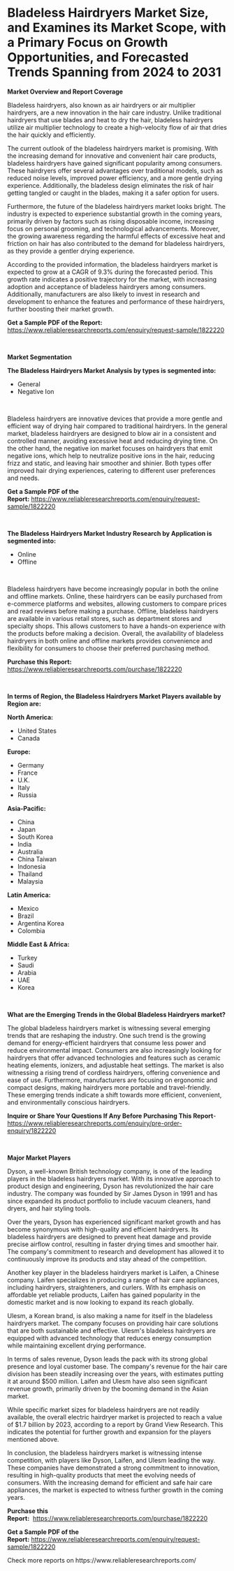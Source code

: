 <p><h1>Bladeless Hairdryers Market Size, and Examines its Market Scope, with a Primary Focus on Growth Opportunities, and Forecasted Trends Spanning from 2024 to 2031</h1></p><p><strong>Market Overview and Report Coverage</strong></p>
<p><p>Bladeless hairdryers, also known as air hairdryers or air multiplier hairdryers, are a new innovation in the hair care industry. Unlike traditional hairdryers that use blades and heat to dry the hair, bladeless hairdryers utilize air multiplier technology to create a high-velocity flow of air that dries the hair quickly and efficiently.</p><p>The current outlook of the bladeless hairdryers market is promising. With the increasing demand for innovative and convenient hair care products, bladeless hairdryers have gained significant popularity among consumers. These hairdryers offer several advantages over traditional models, such as reduced noise levels, improved power efficiency, and a more gentle drying experience. Additionally, the bladeless design eliminates the risk of hair getting tangled or caught in the blades, making it a safer option for users.</p><p>Furthermore, the future of the bladeless hairdryers market looks bright. The industry is expected to experience substantial growth in the coming years, primarily driven by factors such as rising disposable income, increasing focus on personal grooming, and technological advancements. Moreover, the growing awareness regarding the harmful effects of excessive heat and friction on hair has also contributed to the demand for bladeless hairdryers, as they provide a gentler drying experience.</p><p>According to the provided information, the bladeless hairdryers market is expected to grow at a CAGR of 9.3% during the forecasted period. This growth rate indicates a positive trajectory for the market, with increasing adoption and acceptance of bladeless hairdryers among consumers. Additionally, manufacturers are also likely to invest in research and development to enhance the features and performance of these hairdryers, further boosting their market growth.</p></p>
<p><strong>Get a Sample PDF of the Report:</strong> <a href="https://www.reliableresearchreports.com/enquiry/request-sample/1822220">https://www.reliableresearchreports.com/enquiry/request-sample/1822220</a></p>
<p>&nbsp;</p>
<p><strong>Market Segmentation</strong></p>
<p><strong>The Bladeless Hairdryers Market Analysis by types is segmented into:</strong></p>
<p><ul><li>General</li><li>Negative Ion</li></ul></p>
<p>&nbsp;</p>
<p><p>Bladeless hairdryers are innovative devices that provide a more gentle and efficient way of drying hair compared to traditional hairdryers. In the general market, bladeless hairdryers are designed to blow air in a consistent and controlled manner, avoiding excessive heat and reducing drying time. On the other hand, the negative ion market focuses on hairdryers that emit negative ions, which help to neutralize positive ions in the hair, reducing frizz and static, and leaving hair smoother and shinier. Both types offer improved hair drying experiences, catering to different user preferences and needs.</p></p>
<p><strong>Get a Sample PDF of the Report:</strong>&nbsp;<a href="https://www.reliableresearchreports.com/enquiry/request-sample/1822220">https://www.reliableresearchreports.com/enquiry/request-sample/1822220</a></p>
<p>&nbsp;</p>
<p><strong>The Bladeless Hairdryers Market Industry Research by Application is segmented into:</strong></p>
<p><ul><li>Online</li><li>Offline</li></ul></p>
<p>&nbsp;</p>
<p><p>Bladeless hairdryers have become increasingly popular in both the online and offline markets. Online, these hairdryers can be easily purchased from e-commerce platforms and websites, allowing customers to compare prices and read reviews before making a purchase. Offline, bladeless hairdryers are available in various retail stores, such as department stores and specialty shops. This allows customers to have a hands-on experience with the products before making a decision. Overall, the availability of bladeless hairdryers in both online and offline markets provides convenience and flexibility for consumers to choose their preferred purchasing method.</p></p>
<p><strong>Purchase this Report:</strong>&nbsp; <a href="https://www.reliableresearchreports.com/purchase/1822220">https://www.reliableresearchreports.com/purchase/1822220</a></p>
<p>&nbsp;</p>
<p><strong>In terms of Region, the Bladeless Hairdryers Market Players available by Region are:</strong></p>
<p>
    <p> <strong> North America: </strong>
        <ul>
            <li>United States</li>
            <li>Canada</li>
        </ul>
        </p> 
    <p> <strong> Europe: </strong>
        <ul>
            <li>Germany</li>
            <li>France</li>
            <li>U.K.</li>
            <li>Italy</li>
            <li>Russia</li>
        </ul>
        </p> 
    <p> <strong> Asia-Pacific: </strong>
        <ul>
            <li>China</li>
            <li>Japan</li>
            <li>South Korea</li>
            <li>India</li>
            <li>Australia</li>
            <li>China Taiwan</li>
            <li>Indonesia</li>
            <li>Thailand</li>
            <li>Malaysia</li>
        </ul>
        </p> 
    <p> <strong> Latin America: </strong>
        <ul>
            <li>Mexico</li>
            <li>Brazil</li>
            <li>Argentina Korea</li>
            <li>Colombia</li>
        </ul>
        </p> 
    <p> <strong> Middle East & Africa: </strong>
        <ul>
            <li>Turkey</li>
            <li>Saudi</li>
            <li>Arabia</li>
            <li>UAE</li>
            <li>Korea</li>
        </ul>
    </p>
    </p>
<p>&nbsp;</p>
<p><strong>What are the Emerging Trends in the Global Bladeless Hairdryers market?</strong></p>
<p><p>The global bladeless hairdryers market is witnessing several emerging trends that are reshaping the industry. One such trend is the growing demand for energy-efficient hairdryers that consume less power and reduce environmental impact. Consumers are also increasingly looking for hairdryers that offer advanced technologies and features such as ceramic heating elements, ionizers, and adjustable heat settings. The market is also witnessing a rising trend of cordless hairdryers, offering convenience and ease of use. Furthermore, manufacturers are focusing on ergonomic and compact designs, making hairdryers more portable and travel-friendly. These emerging trends indicate a shift towards more efficient, convenient, and environmentally conscious hairdryers.</p></p>
<p><strong>Inquire or Share Your Questions If Any Before Purchasing This Report</strong>- <a href="https://www.reliableresearchreports.com/enquiry/pre-order-enquiry/1822220">https://www.reliableresearchreports.com/enquiry/pre-order-enquiry/1822220</a></p>
<p>&nbsp;</p>
<p><strong>Major Market Players</strong></p>
<p><p>Dyson, a well-known British technology company, is one of the leading players in the bladeless hairdryers market. With its innovative approach to product design and engineering, Dyson has revolutionized the hair care industry. The company was founded by Sir James Dyson in 1991 and has since expanded its product portfolio to include vacuum cleaners, hand dryers, and hair styling tools.</p><p>Over the years, Dyson has experienced significant market growth and has become synonymous with high-quality and efficient hairdryers. Its bladeless hairdryers are designed to prevent heat damage and provide precise airflow control, resulting in faster drying times and smoother hair. The company's commitment to research and development has allowed it to continuously improve its products and stay ahead of the competition.</p><p>Another key player in the bladeless hairdryers market is Laifen, a Chinese company. Laifen specializes in producing a range of hair care appliances, including hairdryers, straighteners, and curlers. With its emphasis on affordable yet reliable products, Laifen has gained popularity in the domestic market and is now looking to expand its reach globally.</p><p>Ulesm, a Korean brand, is also making a name for itself in the bladeless hairdryers market. The company focuses on providing hair care solutions that are both sustainable and effective. Ulesm's bladeless hairdryers are equipped with advanced technology that reduces energy consumption while maintaining excellent drying performance.</p><p>In terms of sales revenue, Dyson leads the pack with its strong global presence and loyal customer base. The company's revenue for the hair care division has been steadily increasing over the years, with estimates putting it at around $500 million. Laifen and Ulesm have also seen significant revenue growth, primarily driven by the booming demand in the Asian market.</p><p>While specific market sizes for bladeless hairdryers are not readily available, the overall electric hairdryer market is projected to reach a value of $1.7 billion by 2023, according to a report by Grand View Research. This indicates the potential for further growth and expansion for the players mentioned above.</p><p>In conclusion, the bladeless hairdryers market is witnessing intense competition, with players like Dyson, Laifen, and Ulesm leading the way. These companies have demonstrated a strong commitment to innovation, resulting in high-quality products that meet the evolving needs of consumers. With the increasing demand for efficient and safe hair care appliances, the market is expected to witness further growth in the coming years.</p></p>
<p><strong>Purchase this Report:</strong>&nbsp;&nbsp;<a href="https://www.reliableresearchreports.com/purchase/1822220">https://www.reliableresearchreports.com/purchase/1822220</a></p>
<p></p>
<p><strong>Get a Sample PDF of the Report:</strong>&nbsp;<a href="https://www.reliableresearchreports.com/enquiry/request-sample/1822220">https://www.reliableresearchreports.com/enquiry/request-sample/1822220</a></p>
<p>Check more reports on https://www.reliableresearchreports.com/</p>